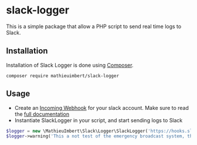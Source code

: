 # slack-logger
This is a simple package that allow a PHP script to send real time logs to Slack.

## Installation ##

Installation of Slack Logger is done using [Composer](https://getcomposer.org/).

```
composer require mathieuimbert/slack-logger
```

## Usage ##

- Create an [Incoming Webhook](https://my.slack.com/services/new/incoming-webhook/) for your slack account. Make sure to read the [full documentation](https://api.slack.com/incoming-webhooks)
- Instantiate SlackLogger in your script, and start sending logs to Slack
 
```php
$logger = new \MathieuImbert\Slack\Logger\SlackLogger('https://hooks.slack.com/services/xxxxxxx/xxxxxxx/xxxxxxx');
$logger->warning('This a not test of the emergency broadcast system, this is the real thing');
```